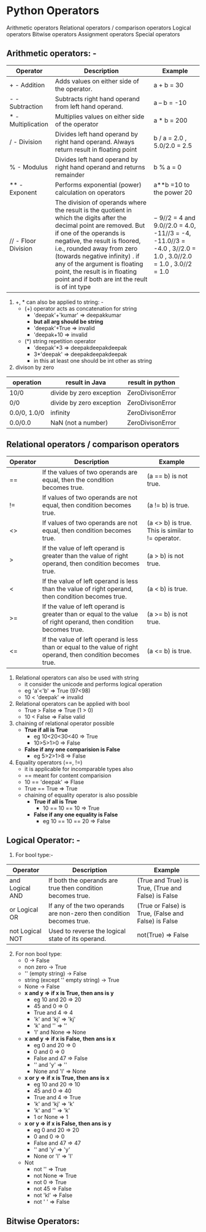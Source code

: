 # Python Operators
Arithmetic operators
Relational operators / comparison operators
Logical operators
Bitwise operators
Assignment operators
Special operators

## Arithmetic operators: -                                                                            
| **Operator** |	**Description** |	**Example** |                                                         
| ------------ | ------------------ | ------------- |                                  
| + - Addition | 	Adds values on either side of the operator. |	a + b = 30 |                                                                
| - - Subtraction |	Subtracts right hand operand from left hand operand. |	a – b = -10 |                                                                
| * - Multiplication |	Multiplies values on either side of the operator |	a * b = 200 |                                                                
| / - Division |	Divides left hand operand by right hand operand. Always return result in floating point |	b / a = 2.0 , 5.0/2.0 = 2.5 |                                                                
| % - Modulus |	Divides left hand operand by right hand operand and returns remainder |	b % a = 0 |                                                                
| ** - Exponent |	Performs exponential (power) calculation on operators |	a**b =10 to the power 20 |                                                                
| // -	Floor Division |  The division of operands where the result is the quotient in which the digits after the decimal point are removed. But if one of the operands is negative, the result is floored, i.e., rounded away from zero (towards negative infinity) . if any of the argument is floating point, the result is in floating point and if both are int the reult is of int type | −	9//2 = 4 and 9.0//2.0 = 4.0, -11//3 = -4, -11.0//3 = -4.0 , 3//2.0 = 1.0 , 3.0//2.0 = 1.0 , 3.0//2 = 1.0 |      

1. +, * can also be applied to string: -
    - (+) operator acts as concatenation for string
        - 'deepak'+'kumar'  => deepakkumar
        - **but all arg should be string**
        - 'deepak'+True => invalid
        - 'deepak+10 => invalid
    - (*) string repetition operator
        - 'deepak'*3 => deepakdeepakdeepak
        - 3*'deepak' => deepakdeepakdeepak
        - in this at least one should be int other as string
2. divison by zero                                  

| **operation** | **result in Java**       | **result in python** |                  
| ------------- | ------------------------ | -------------------- |
| 10/0          | divide by zero exception | ZeroDivisonError     |
| 0/0           | divide by zero exception | ZeroDivisonError     |
| 0.0/0, 1.0/0  | infinity                 | ZeroDivisonError     |
| 0.0/0.0       | NaN (not a number)       | ZeroDivisonError     |

## Relational operators / comparison operators           

| **Operator** |	**Description** |	**Example** |                                                     
| ------------ | ------------------ | ------------- |                                        
| == |	If the values of two operands are equal, then the condition becomes true. |	(a == b) is not true. |
| != |	If values of two operands are not equal, then condition becomes true. |	(a != b) is true. |
| <> |	If values of two operands are not equal, then condition becomes true. |	(a <> b) is true. This is similar to != operator. |
| > |	If the value of left operand is greater than the value of right operand, then condition becomes true. |	(a > b) is not true. |
| < |	If the value of left operand is less than the value of right operand, then condition becomes true. |	(a < b) is true. |
| >= |	If the value of left operand is greater than or equal to the value of right operand, then condition becomes true. |	(a >= b) is not true. |
| <= |	If the value of left operand is less than or equal to the value of right operand, then condition becomes true. |	(a <= b) is true. |   

1. Relational operators can also be used with string
    - it consider the unicode and performs logical operation
    - eg 'a'<'b' => True (97<98)
    - 10 < 'deepak' => invalid
2. Relational operators can be applied with bool
    - True > False => True (1 > 0)
    - 10 < False => False valid
3. chaining of relational operator possible
    - **True if all is True**
        - eg 10<20<30<40 => True
        - 10>5>1>0 => False
    - **False if any one comparision is False**
        - eg 5>2>1>8 => False
4. Equality operators (==, !=)
    - it is applicable for incomparable types also
    - == meant for content comparision
    - 10 == 'deepak' => Flase
    - True == True => True
    - chaining of equality operator is also possible
        - **True if all is True**
            - 10 == 10 == 10 => True
        - **False if any one equality is False**
            - eg 10 == 10 == 20 => False  

## Logical Operator: -
1. For bool type:- 

| **Operator** |	**Description** |	**Example** |                                           
| ------------ | ------------------ | ------------- |
| and Logical AND |	If both the operands are true then condition becomes true. | (True and True) is True, (True and False) is False |
| or Logical OR |	If any of the two operands are non-zero then condition becomes true. |	 (True or False) is True, (False and False) is False |
| not Logical NOT |	Used to reverse the logical state of its operand. |	 not(True) => False |

2. For non bool type:
    - 0 -> False
    - non zero -> True
    - '' (empty string) -> False
    - string (except '' empty string) -> True
    - None -> False
    - **x and y => if x is True, then ans is y**
        - eg 10 and 20 => 20
        - 45 and 0 => 0
        - True and 4 => 4
        - 'k' and 'kj' => 'kj'
        - 'k' and '' => ''
        - 'l' and None => None
    - **x and y => if x is False, then ans is x**
        - eg 0 and 20 => 0
        - 0 and 0 => 0
        - False and 47 => False
        - '' and 'y' => ''
        - None and 'l' => None
    - **x or y => if x is True, then ans is x**
        - eg 10 and 20 => 10
        - 45 and 0 => 40
        - True and 4 => True
        - 'k' and 'kj' => 'k'
        - 'k' and '' => 'k'
        - 1 or None => 1
    - **x or y => if x is False, then ans is y**
        - eg 0 and 20 => 20
        - 0 and 0 => 0
        - False and 47 => 47
        - '' and 'y' => 'y'
        - None or 'l' => 'l'
    - Not
        - not '' => True
        - not None => True
        - not 0 => True
        - not 45 => False
        - not 'kl' => False
        - not ' ' => False
    
## Bitwise Operators: 

    